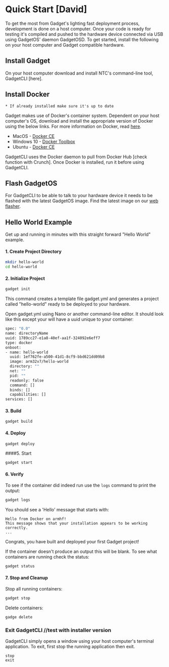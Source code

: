 # Quick Start [David]

To get the most from Gadget's lighting fast deployment process, development is done on a host computer. Once your code is ready for testing it's compiled and pushed to the hardware device connected via USB using GadgetOS' daemon GadgetOSD. To get started, install the following on your host computer and Gadget compatible hardware. 

## Install Gadget

On your host computer download and install NTC's command-line tool, GadgetCLI [here]. 

## Install Docker

	* If already installed make sure it's up to date

Gadget makes use of Docker's container system. Dependent on your host computer's OS, download and install the appropriate version of Docker using the below links. For more information on Docker, read [here](https://www.docker.com/).

* MacOS - [Docker CE](https://store.docker.com/editions/community/docker-ce-desktop-mac?tab=description)
* Windows 10 - [Docker Toolbox](https://www.docker.com/products/docker-toolbox)
* Ubuntu - [Docker CE](https://store.docker.com/editions/community/docker-ce-server-ubuntu?tab=description)

GadgetCLI uses the Docker daemon to pull from Docker Hub [check function with Crunch]. Once Docker is installed, run it before using GadgetCLI.

## Flash GadgetOS 

For GadgetCLI to be able to talk to your hardware device it needs to be flashed with the latest GadgetOS image. Find the latest image on our [web flasher](flash.getchip.com/pro). 

## Hello World Example

Get up and running in minutes with this straight forward "Hello World" example.

#### 1. Create Project Directory

```bash
mkdir hello-world
cd hello-world
```
	
#### 2. Initialize Project

```bash
gadget init
```

This command creates a template file gadget.yml and generates a project called "hello-world" ready to be deployed to your hardware. 

Open gadget.yml using Nano or another command-line editor. It should look like this except your will have a uuid unique to your container:

```bash
spec: "0.0"
name: directoryName
uuid: 1789cc27-e1a8-40ef-aa1f-324092e6eff7
type: docker
onboot:
- name: hello-world
  uuid: 1ef762fe-a500-41d1-8cf9-bbd621dd09b8
  image: arm32v7/hello-world
  directory: ""
  net: ""
  pid: ""
  readonly: false
  command: []
  binds: []
  capabilities: []
services: []
```
	
#### 3. Build
	
```bash
gadget build
```
	
#### 4. Deploy
	
```bash
gadget deploy
```
	
####5. Start
	
```bash
gadget start
```


#### 6. Verify

To see if the container did indeed run use the `logs` command to print the output:

```bash
gadget logs
```

You should see a 'Hello' message that starts with:

```
Hello from Docker on armhf!
This message shows that your installation appears to be working correctly.
...
```
Congrats, you have built and deployed your first Gadget project!

If the container doesn't produce an output this will be blank. To see what containers are running check the status:

```bash
gadget status
```

#### 7. Stop and Cleanup
	
Stop all running containers:

```bash
gadget stop
```

Delete containers:

```bash
gadge delete
```

### Exit GadgetCLI //test with installer version

GadgetCLI simply opens a window using your host computer's terminal application. To exit, first stop the running application then exit. 

```shell
stop
exit 
```

